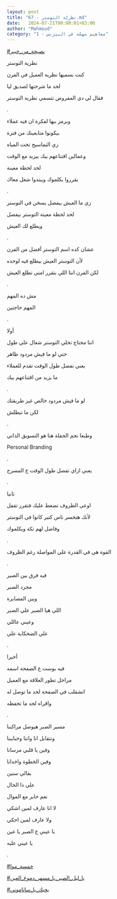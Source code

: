 ```yaml
---
layout: post
title: "67 - نظريّة التوستر.md"
date:   2024-07-21T00:00:01+03:00
author: "Mahmoud"
category: "1 - مفاهيم مهمّة في البيزنس"
---
```

[<u>\#نصيحة_من_خبير</u>](https://www.facebook.com/hashtag/%D9%86%D8%B5%D9%8A%D8%AD%D8%A9_%D9%85%D9%86_%D8%AE%D8%A8%D9%8A%D8%B1?__eep__=6&__cft__%5b0%5d=AZVA6KhMDlaqYXvQ6qQ6Gd7p5BHQagJwx_mCJi2tNIXJa1RNmEhdLUq1eIUuPyuMVLfCROEuj8tVCwxtyYocgXPs7JPkqhr5_e8qpuzbNLnk-TDwfuIZAJq-AzGD_XwJts7bG3TKkVAhBLK_L16d8WOIyu9fLhYsNCp05VpJJLEULaKQ2GXtbaiC2MN9GX5atuo&__tn__=*NK-R)

نظرية التوستر

كنت بسميها نظرية العميل في الفرن

لحد ما شرحتها لصديق ليا

فقال لي دي المفروض تتسمي نظرية التوستر

.

وبرمز بيها لفكرة ان فيه عملاء

بيكونوا متابعينك من فترة

زي التماسيح تحت المياه

وعمالين اقتناعهم بيك بيزيد مع الوقت

لحد لحظة معينة

يقرروا يكلموك ويبتدوا شغل معاك

.

زي ما العيش بيفضل يسخن في التوستر

لحد لحظة معينة التوستر بيفصل

ويطلع لك العيش

.

عشان كده اسم التوستر أفضل من الفرن

لأن التوستر العيش بيطلع فيه لوحده

لكن الفرن انتا اللي بتقرر امتي تطلع العيش

.

مش ده المهم

المهم حاجتين

.

أولا

انتا محتاج تخلي التوستر شغال علي طول

حتي لو ما فيش مردود ظاهر

يعني تفضل طول الوقت تقدم للعملاء

ما يزيد من اقتناعهم بيك

.

لو ما فيش مردود خالص غير طريقتك

لكن ما تبطلش

.

وطبعا نجم الحفلة هنا هو التسويق الذاتي

Personal Branding

.

يعني ازاي تفضل طول الوقت ع المسرح

.

ثانيا

اوعى الظروف تضغط عليك فتقرر تقفل

لأنك هتخسر ناس كتير كانوا في التوستر

وفاضل لهم تكة ويكلموك

.

القوة هي في القدرة علي المواصلة رغم الظروف

.

فيه فرق بين الصبر

مجرد الصبر

وبين المصابرة

اللي هيا الصبر علي الصبر

وعيني عاللي

علي الضحكاية علي

.

أخيرا

فيه بوست ع الصفحة اسمه

مراحل تطور العلاقة مع العميل

اتشقلب في الصفحة لحد ما توصل له

واقراه لحد ما تحفظه

.

مسير الصبر هيوصل مراكبنا

ونتقابل انا وانتا وحبايبنا

وفين يا قلبي مرسانا

وفين الخطوة واخدانا

بقالي سنين

علي دا الحال

نغم حاير مع الموال

لا انا عارف لمين اشكي

ولا عارف لمين احكي

يا عيني ع الصبر يا عين

يا عيني عليه

.

[<u>\#خمسة_موا</u>](https://www.facebook.com/hashtag/%D8%AE%D9%85%D8%B3%D8%A9_%D9%85%D9%88%D8%A7?__eep__=6&__cft__%5b0%5d=AZVA6KhMDlaqYXvQ6qQ6Gd7p5BHQagJwx_mCJi2tNIXJa1RNmEhdLUq1eIUuPyuMVLfCROEuj8tVCwxtyYocgXPs7JPkqhr5_e8qpuzbNLnk-TDwfuIZAJq-AzGD_XwJts7bG3TKkVAhBLK_L16d8WOIyu9fLhYsNCp05VpJJLEULaKQ2GXtbaiC2MN9GX5atuo&__tn__=*NK-R)

[<u>\#يا_ليل_الصبر_يا_مسهر_دموع_العين</u>](https://www.facebook.com/hashtag/%D9%8A%D8%A7_%D9%84%D9%8A%D9%84_%D8%A7%D9%84%D8%B5%D8%A8%D8%B1_%D9%8A%D8%A7_%D9%85%D8%B3%D9%87%D8%B1_%D8%AF%D9%85%D9%88%D8%B9_%D8%A7%D9%84%D8%B9%D9%8A%D9%86?__eep__=6&__cft__%5b0%5d=AZVA6KhMDlaqYXvQ6qQ6Gd7p5BHQagJwx_mCJi2tNIXJa1RNmEhdLUq1eIUuPyuMVLfCROEuj8tVCwxtyYocgXPs7JPkqhr5_e8qpuzbNLnk-TDwfuIZAJq-AzGD_XwJts7bG3TKkVAhBLK_L16d8WOIyu9fLhYsNCp05VpJJLEULaKQ2GXtbaiC2MN9GX5atuo&__tn__=*NK-R)

[<u>\#بحبك_يا_ساتاموني</u>](https://www.facebook.com/hashtag/%D8%A8%D8%AD%D8%A8%D9%83_%D9%8A%D8%A7_%D8%B3%D8%A7%D8%AA%D8%A7%D9%85%D9%88%D9%86%D9%8A?__eep__=6&__cft__%5b0%5d=AZVA6KhMDlaqYXvQ6qQ6Gd7p5BHQagJwx_mCJi2tNIXJa1RNmEhdLUq1eIUuPyuMVLfCROEuj8tVCwxtyYocgXPs7JPkqhr5_e8qpuzbNLnk-TDwfuIZAJq-AzGD_XwJts7bG3TKkVAhBLK_L16d8WOIyu9fLhYsNCp05VpJJLEULaKQ2GXtbaiC2MN9GX5atuo&__tn__=*NK-R)

